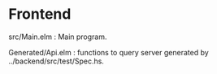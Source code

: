 # Frontend

src/Main.elm : Main program.

Generated/Api.elm : functions to query server generated by ../backend/src/test/Spec.hs.
